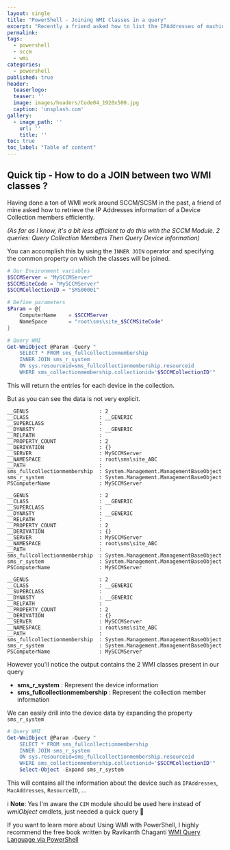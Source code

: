 ```yaml
---
layout: single
title: "PowerShell - Joining WMI Classes in a query"
excerpt: "Recently a friend asked how to list the IPAddresses of machines present in a specific SCCM Collection"
permalink:
tags: 
  - powershell
  - sccm
  - wmi
categories:
  - powershell
published: true
header:
  teaserlogo:
  teaser: ''
  image: images/headers/Code04_1920x500.jpg
  caption: 'unsplash.com'
gallery:
  - image_path: ''
    url: ''
    title: ''
toc: true
toc_label: "Table of content"
---
```


## Quick tip - How to do a JOIN between two WMI classes ?

Having done a ton of WMI work around SCCM/SCSM in the past, a friend of mine asked how to retrieve the IP Addresses information of a Device Collection members efficiently.

*(As far as I know, it's a bit less efficient to do this with the SCCM Module. 2 queries: Query Collection Members Then Query Device information)*

You can accomplish this by using the `INNER JOIN` operator and specifying the common property on which the classes will be joined.

```powershell
# Our Environment variables
$SCCMServer = "MySCCMServer"
$SCCMSiteCode = "MySCCMServer"
$SCCMCollectionID = "SMS00001"

# Define parameters
$Param = @{
    ComputerName    = $SCCMServer
    NameSpace       = "root\sms\site_$SCCMSiteCode"
}

# Query WMI
Get-WmiObject @Param -Query "
    SELECT * FROM sms_fullcollectionmembership
    INNER JOIN sms_r_system
    ON sys.resourceid=sms_fullcollectionmembership.resourceid
    WHERE sms_collectionmembership.collectionid='$SCCMCollectionID'"
```

This will return the entries for each device in the collection.

But as you can see the data is not very explicit.

```text
__GENUS                       : 2
__CLASS                       : __GENERIC
__SUPERCLASS                  :
__DYNASTY                     : __GENERIC
__RELPATH                     :
__PROPERTY_COUNT              : 2
__DERIVATION                  : {}
__SERVER                      : MySCCMServer
__NAMESPACE                   : root\sms\site_ABC
__PATH                        :
sms_fullcollectionmembership  : System.Management.ManagementBaseObject
sms_r_system                  : System.Management.ManagementBaseObject
PSComputerName                : MySCCMServer

__GENUS                       : 2
__CLASS                       : __GENERIC
__SUPERCLASS                  :
__DYNASTY                     : __GENERIC
__RELPATH                     :
__PROPERTY_COUNT              : 2
__DERIVATION                  : {}
__SERVER                      : MySCCMServer
__NAMESPACE                   : root\sms\site_ABC
__PATH                        :
sms_fullcollectionmembership  : System.Management.ManagementBaseObject
sms_r_system                  : System.Management.ManagementBaseObject
PSComputerName                : MySCCMServer

__GENUS                       : 2
__CLASS                       : __GENERIC
__SUPERCLASS                  :
__DYNASTY                     : __GENERIC
__RELPATH                     :
__PROPERTY_COUNT              : 2
__DERIVATION                  : {}
__SERVER                      : MySCCMServer
__NAMESPACE                   : root\sms\site_ABC
__PATH                        :
sms_fullcollectionmembership  : System.Management.ManagementBaseObject
sms_r_system                  : System.Management.ManagementBaseObject
PSComputerName                : MySCCMServer
```

However you'll notice the output contains the 2 WMI classes present in our query

* **sms_r_system** : Represent the device information
* **sms_fullcollectionmembership** : Represent the collection member information

We can easily drill into the device data by expanding the property `sms_r_system`

```powershell
# Query WMI
Get-WmiObject @Param -Query "
    SELECT * FROM sms_fullcollectionmembership
    INNER JOIN sms_r_system
    ON sys.resourceid=sms_fullcollectionmembership.resourceid
    WHERE sms_collectionmembership.collectionid='$SCCMCollectionID'"
    Select-Object -Expand sms_r_system
```

This will contains all the information about the device such as `IPAddresses`, `MacAddresses`, `ResourceID`, ...

ℹ️ **Note**: Yes I'm aware the `CIM` module should be used here instead of *wmiObject* cmdlets, just needed a quick query 🚀

If you want to learn more about Using WMI with PowerShell, I highly recommend the free book written by Ravikanth Chaganti [WMI Query Language via PowerShell](https://www.ravichaganti.com/blog/ebook-wmi-query-language-via-powershell/)